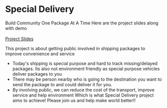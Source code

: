 # Special Delivery
Build Community One Package At A Time
Here are the project slides along with demo </br>
</br>
[Project Slides](http://bit.ly/2s9L3SW)

This project is about getting public involved in shipping packages to improve convenience and service
* Today's shipping is special purpose and hard to track missing/delayed packages. Its also not environment friendly as special purpose vehicles deliver packages to you
* There may be person nearby who is going to the destination you want to send the package to and could deliver it for you.
* By involving public, we can reduce the cost of the transport, improve service and help environment Which is what Special Delivery project aims to achieve! Please join us and help make world better!!
